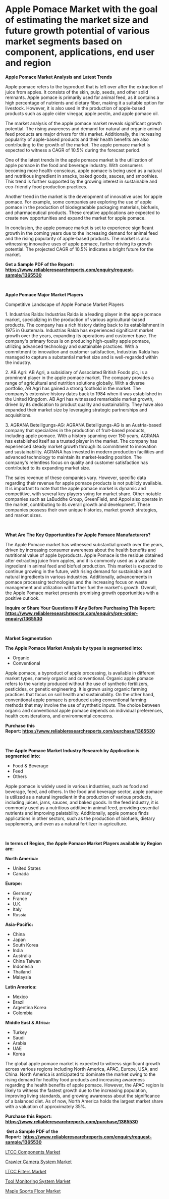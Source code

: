 <p><h1>Apple Pomace Market with the goal of estimating the market size and future growth potential of various market segments based on component, applications, end user and region</h1></p><p><strong>Apple Pomace Market Analysis and Latest Trends</strong></p>
<p><p>Apple pomace refers to the byproduct that is left over after the extraction of juice from apples. It consists of the skin, pulp, seeds, and other solid remnants. Apple pomace is primarily used for animal feed, as it contains a high percentage of nutrients and dietary fiber, making it a suitable option for livestock. However, it is also used in the production of apple-based products such as apple cider vinegar, apple pectin, and apple pomace oil.</p><p>The market analysis of the apple pomace market reveals significant growth potential. The rising awareness and demand for natural and organic animal feed products are major drivers for this market. Additionally, the increasing popularity of apple-based products and their health benefits are also contributing to the growth of the market. The apple pomace market is expected to witness a CAGR of 10.5% during the forecast period.</p><p>One of the latest trends in the apple pomace market is the utilization of apple pomace in the food and beverage industry. With consumers becoming more health-conscious, apple pomace is being used as a natural and nutritious ingredient in snacks, baked goods, sauces, and smoothies. This trend is further supported by the growing interest in sustainable and eco-friendly food production practices.</p><p>Another trend in the market is the development of innovative uses for apple pomace. For example, some companies are exploring the use of apple pomace in the production of biodegradable packaging materials, biofuels, and pharmaceutical products. These creative applications are expected to create new opportunities and expand the market for apple pomace.</p><p>In conclusion, the apple pomace market is set to experience significant growth in the coming years due to the increasing demand for animal feed and the rising popularity of apple-based products. The market is also witnessing innovative uses of apple pomace, further driving its growth potential. The projected CAGR of 10.5% indicates a bright future for the market.</p></p>
<p><strong>Get a Sample PDF of the Report:&nbsp; <a href="https://www.reliableresearchreports.com/enquiry/request-sample/1365530">https://www.reliableresearchreports.com/enquiry/request-sample/1365530</a></strong></p>
<p>&nbsp;</p>
<p><strong>Apple Pomace Major Market Players</strong></p>
<p><p>Competitive Landscape of Apple Pomace Market Players</p><p>1. Industrias Ralda: Industrias Ralda is a leading player in the apple pomace market, specializing in the production of various agricultural-based products. The company has a rich history dating back to its establishment in 1975 in Guatemala. Industrias Ralda has experienced significant market growth over the years, expanding its operations and customer base. The company's primary focus is on producing high-quality apple pomace, utilizing advanced technology and sustainable practices. With a commitment to innovation and customer satisfaction, Industrias Ralda has managed to capture a substantial market size and is well-regarded within the industry.</p><p>2. AB Agri: AB Agri, a subsidiary of Associated British Foods plc, is a prominent player in the apple pomace market. The company provides a range of agricultural and nutrition solutions globally. With a diverse portfolio, AB Agri has gained a strong foothold in the market. The company's extensive history dates back to 1984 when it was established in the United Kingdom. AB Agri has witnessed remarkable market growth, driven by its dedication to product quality and sustainability. They have also expanded their market size by leveraging strategic partnerships and acquisitions.</p><p>3. AGRANA Beteiligungs-AG: AGRANA Beteiligungs-AG is an Austria-based company that specializes in the production of fruit-based products, including apple pomace. With a history spanning over 150 years, AGRANA has established itself as a trusted player in the market. The company has experienced steady market growth through its commitment to innovation and sustainability. AGRANA has invested in modern production facilities and advanced technology to maintain its market-leading position. The company's relentless focus on quality and customer satisfaction has contributed to its expanding market size.</p><p>The sales revenue of these companies vary. However, specific data regarding their revenue for apple pomace products is not publicly available. It is important to note that the apple pomace market is dynamic and competitive, with several key players vying for market share. Other notable companies such as LaBuddhe Group, GreenField, and Appol also operate in the market, contributing to its overall growth and development. These companies possess their own unique histories, market growth strategies, and market sizes.</p></p>
<p>&nbsp;</p>
<p><strong>What Are The Key Opportunities For Apple Pomace Manufacturers?</strong></p>
<p><p>The Apple Pomace market has witnessed substantial growth over the years, driven by increasing consumer awareness about the health benefits and nutritional value of apple byproducts. Apple Pomace is the residue obtained after extracting juice from apples, and it is commonly used as a valuable ingredient in animal feed and biofuel production. This market is expected to continue growing in the future, with rising demand for sustainable and natural ingredients in various industries. Additionally, advancements in pomace processing technologies and the increasing focus on waste management and utilization will further fuel the market's growth. Overall, the Apple Pomace market presents promising growth opportunities with a positive outlook.</p></p>
<p><strong>Inquire or Share Your Questions If Any Before Purchasing This Report: <a href="https://www.reliableresearchreports.com/enquiry/pre-order-enquiry/1365530">https://www.reliableresearchreports.com/enquiry/pre-order-enquiry/1365530</a></strong></p>
<p>&nbsp;</p>
<p><strong>Market Segmentation</strong></p>
<p><strong>The Apple Pomace Market Analysis by types is segmented into:</strong></p>
<p><ul><li>Organic</li><li>Conventional</li></ul></p>
<p><p>Apple pomace, a byproduct of apple processing, is available in different market types, namely organic and conventional. Organic apple pomace refers to the variety produced without the use of synthetic fertilizers, pesticides, or genetic engineering. It is grown using organic farming practices that focus on soil health and sustainability. On the other hand, conventional apple pomace is produced using conventional farming methods that may involve the use of synthetic inputs. The choice between organic and conventional apple pomace depends on individual preferences, health considerations, and environmental concerns.</p></p>
<p><strong>Purchase this Report:&nbsp;<a href="https://www.reliableresearchreports.com/purchase/1365530">https://www.reliableresearchreports.com/purchase/1365530</a></strong></p>
<p>&nbsp;</p>
<p><strong>The Apple Pomace Market Industry Research by Application is segmented into:</strong></p>
<p><ul><li>Food & Beverage</li><li>Feed</li><li>Others</li></ul></p>
<p><p>Apple pomace is widely used in various industries, such as food and beverage, feed, and others. In the food and beverage sector, apple pomace is utilized as a natural ingredient in the production of various products, including juices, jams, sauces, and baked goods. In the feed industry, it is commonly used as a nutritious additive in animal feed, providing essential nutrients and improving palatability. Additionally, apple pomace finds applications in other sectors, such as the production of biofuels, dietary supplements, and even as a natural fertilizer in agriculture.</p></p>
<p>&nbsp;</p>
<p><strong>In terms of Region, the Apple Pomace Market Players available by Region are:</strong></p>
<p>
    <p> <strong> North America: </strong>
        <ul>
            <li>United States</li>
            <li>Canada</li>
        </ul>
        </p> 
    <p> <strong> Europe: </strong>
        <ul>
            <li>Germany</li>
            <li>France</li>
            <li>U.K.</li>
            <li>Italy</li>
            <li>Russia</li>
        </ul>
        </p> 
    <p> <strong> Asia-Pacific: </strong>
        <ul>
            <li>China</li>
            <li>Japan</li>
            <li>South Korea</li>
            <li>India</li>
            <li>Australia</li>
            <li>China Taiwan</li>
            <li>Indonesia</li>
            <li>Thailand</li>
            <li>Malaysia</li>
        </ul>
        </p> 
    <p> <strong> Latin America: </strong>
        <ul>
            <li>Mexico</li>
            <li>Brazil</li>
            <li>Argentina Korea</li>
            <li>Colombia</li>
        </ul>
        </p> 
    <p> <strong> Middle East & Africa: </strong>
        <ul>
            <li>Turkey</li>
            <li>Saudi</li>
            <li>Arabia</li>
            <li>UAE</li>
            <li>Korea</li>
        </ul>
    </p>
    </p>
<p><p>The global apple pomace market is expected to witness significant growth across various regions including North America, APAC, Europe, USA, and China. North America is anticipated to dominate the market owing to the rising demand for healthy food products and increasing awareness regarding the health benefits of apple pomace. However, the APAC region is likely to witness the fastest growth due to the increasing population, improving living standards, and growing awareness about the significance of a balanced diet. As of now, North America holds the largest market share with a valuation of approximately 35%.</p></p>
<p><strong>Purchase this Report: <a href="https://www.reliableresearchreports.com/purchase/1365530">https://www.reliableresearchreports.com/purchase/1365530</a></strong></p>
<p>&nbsp;<strong>Get a Sample PDF of the Report:&nbsp;&nbsp;<a href="https://www.reliableresearchreports.com/enquiry/request-sample/1365530">https://www.reliableresearchreports.com/enquiry/request-sample/1365530</a></strong></p>
<p><strong></strong></p>
<p><p><a href="https://github.com/RichRobinson5/Market-Research-Report-List-1/blob/main/ltcc-components-market.md">LTCC Components Market</a></p><p><a href="https://www.linkedin.com/pulse/crawler-camera-system-market-size-2023-2030-global-industrial-ryaae/">Crawler Camera System Market</a></p><p><a href="https://github.com/RoccoManning/Market-Research-Report-List-1/blob/main/ltcc-filters-market.md">LTCC Filters Market</a></p><p><a href="https://medium.com/@palm.quick.roof/tool-monitoring-system-market-size-growth-forecast-2023-2030-bffc6888d030">Tool Monitoring System Market</a></p><p><a href="https://medium.com/@chiragreportprime3/maple-sports-floor-market-size-growth-forecast-2023-2030-560cefde3694">Maple Sports Floor Market</a></p></p>
